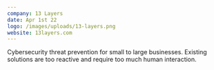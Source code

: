 ```yaml
---
company: 13 Layers
date: Apr 1st 22
logo: /images/uploads/13-layers.png
website: 13layers.com
---
```

Cybersecurity threat prevention for small to large businesses. Existing solutions are too reactive and require too much human interaction.